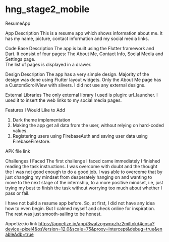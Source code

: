 # hng_stage2_mobile

ResumeApp
 
App Description
This is a resume app which shows information about me. It has my name, picture, contact information
and my social media links.

Code Base Description
The app is built using the Flutter framework and Dart. It consist of four pages: The About Me, Contact Info, Social Media and Settings page.\
The list of pages is displayed in a drawer.

Design Description
The app has a very simple design. Majority of the design was done using Flutter layout widgets.
Only the About Me page has a CustomScrollView with slivers. I did not use any external designs.

External Libraries
The only external library I used is plugin: url_launcher. I used it to insert the web links to my social media pages.

Features I Would Like to Add
1. Dark theme implementation
2. Making the app get all data from the user, without relying on hard-coded values.
3. Registering users using FirebaseAuth and saving user data using FirebaseFirestore.

APK file link

Challenges I Faced
The first challenge I faced came immediately I finished reading the task instructions. I was overcome with doubt and the thought the I was not good enough
to do a good job. I was able to overcome that by just changing my mindset from desperately hanging on and wanting to move to the next stage of the internship,
to a more positive mindset, i.e, just trying my best to finish the task without worrying too much about whether I pass or fail.

I have not build a resume app before. So, at first, I did not have any idea how to even begin. But I calmed myself and check online for inspiration.
The rest was just smooth-sailing to be honest.

Appetize.io link
https://appetize.io/app/3watzogwnxzhz2miltokd4cosu?device=pixel4&osVersion=12.0&scale=75&proxy=intercept&debug=true&enableAdb=true